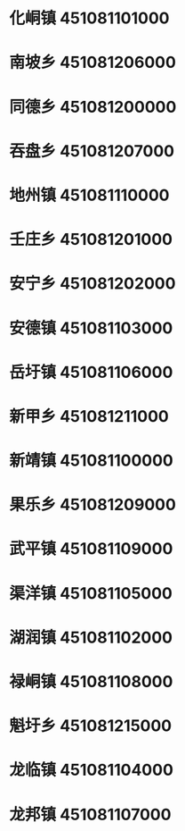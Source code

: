 # 化峒镇 451081101000
# 南坡乡 451081206000
# 同德乡 451081200000
# 吞盘乡 451081207000
# 地州镇 451081110000
# 壬庄乡 451081201000
# 安宁乡 451081202000
# 安德镇 451081103000
# 岳圩镇 451081106000
# 新甲乡 451081211000
# 新靖镇 451081100000
# 果乐乡 451081209000
# 武平镇 451081109000
# 渠洋镇 451081105000
# 湖润镇 451081102000
# 禄峒镇 451081108000
# 魁圩乡 451081215000
# 龙临镇 451081104000
# 龙邦镇 451081107000
